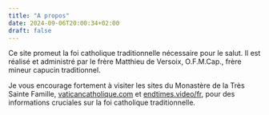 ```yaml
---
title: "A propos"
date: 2024-09-06T20:00:34+02:00
draft: false
---
```



Ce site promeut la foi catholique traditionnelle nécessaire pour le salut. Il est réalisé et administré par le frère Matthieu de Versoix, O.F.M.Cap., frère mineur capucin traditionnel.

Je vous encourage fortement à visiter les sites du Monastère de la Très Sainte Famille, [vaticancatholique.com](https://vaticancatholique.com) et [endtimes.video/fr](https://endtimes.video/fr), pour des informations cruciales sur la foi catholique traditionnelle.

